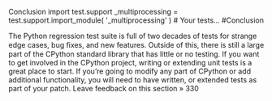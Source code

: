 Conclusion import  test.support _multiprocessing  =  test.support.import_module( '_multiprocessing' ) # Your tests... 
#Conclusion 

 The Python regression test suite is full of two decades of tests for strange edge cases, bug ﬁxes, and new features. Outside of this, there is still a large part of the CPython standard library that has little or no testing. If you want to get involved in the CPython project, writing or extending unit tests is a great place to start. If you’re going to modify any part of CPython or add additional functionality, you will need to have written, or extended tests as part of your patch. Leave feedback on this section » 330